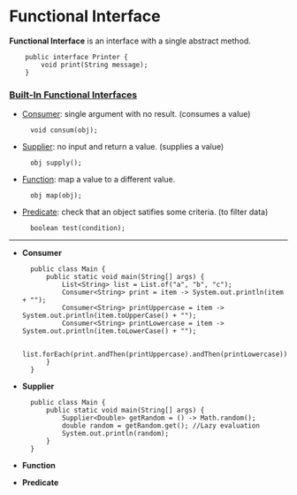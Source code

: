 # Functional Interface
**Functional Interface** is an interface with a single abstract method.

        public interface Printer {
            void print(String message);
        }

### [Built-In Functional Interfaces](https://docs.oracle.com/javase/8/docs/api/java/util/function/package-summary.html)

* [Consumer](https://docs.oracle.com/javase/8/docs/api/java/util/function/Consumer.html): single argument with no result. (consumes a value)

        void consum(obj);

* [Supplier](https://docs.oracle.com/javase/8/docs/api/java/util/function/Supplier.html): no input and return a value. (supplies a value)

        obj supply();

* [Function](https://docs.oracle.com/javase/8/docs/api/java/util/function/Function.html): map a value to a different value.

        obj map(obj);

* [Predicate](https://docs.oracle.com/javase/8/docs/api/java/util/function/Predicate.html): check that an object satifies some criteria. (to filter data)

        boolean test(condition);

---

* **Consumer**

        public class Main {
            public static void main(String[] args) {
                List<String> list = List.of("a", "b", "c");
                Consumer<String> print = item -> System.out.println(item + "");
                Consumer<String> printUppercase = item -> System.out.println(item.toUpperCase() + "");
                Consumer<String> printLowercase = item -> System.out.println(item.toLowerCase() + "");

                list.forEach(print.andThen(printUppercase).andThen(printLowercase));
            }
        }

* **Supplier**

        public class Main {
            public static void main(String[] args) {
                Supplier<Double> getRandom = () -> Math.random();
                double random = getRandom.get(); //Lazy evaluation
                System.out.println(random);
            }
        }

* **Function**



* **Predicate**




